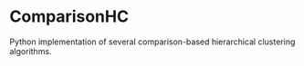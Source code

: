 # ComparisonHC
Python implementation of several comparison-based hierarchical clustering algorithms.
